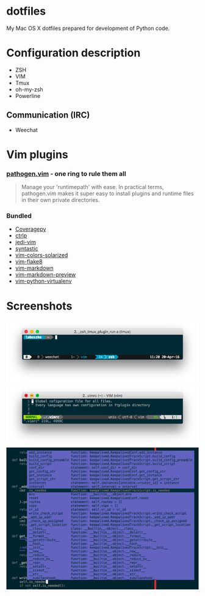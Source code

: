 # dotfiles
My Mac OS X dotfiles prepared for development of Python code.

# Configuration description
* ZSH
* VIM
* Tmux
* oh-my-zsh
* Powerline

## Communication (IRC)
* Weechat

# Vim plugins

### [pathogen.vim][url:pathogen] - one ring to rule them all
> Manage your 'runtimepath' with ease. In practical terms, pathogen.vim makes
> it super easy to install plugins and runtime files in their own private
> directories.

### Bundled
* [Coveragepy][url:coveragepy]
* [ctrlp][url:ctrlp]
* [jedi-vim][url:jedi-vim]
* [syntastic][url:syntastic]
* [vim-colors-solarized][url:vim-colors-solarized]
* [vim-flake8][url:vim-flake8]
* [vim-markdown][url:vim-markdown]
* [vim-markdown-preview][url:vim-markdown-preview]
* [vim-python-virtualenv][url:vim-python-virtualenv]

# Screenshots

![alt text][img:tmux]
![alt text][img:vim]
![alt text][img:vim-omni]


[url:pathogen]: https://github.com/tpope/vim-pathogen
[url:coveragepy]: https://github.com/alfredodeza/coveragepy
[url:ctrlp]: https://github.com/ctrlpvim/ctrlp
[url:jedi-vim]: https://github.com/davidhalter/jedi-vim
[url:syntastic]: https://github.com/scrooloose/syntastic
[url:vim-colors-solarized]: https://github.com/altercation/vim-colors-solarized
[url:vim-flake8]: https://github.com/nvie/vim-flake8
[url:vim-markdown]: https://github.com/plasticboy/vim-markdown
[url:vim-markdown-preview]: https://github.com/JamshedVesuna/vim-markdown-preview
[url:vim-python-virtualenv]: https://github.com/jmcantrell/vim-virtualenv
[img:tmux]: imgs/tmux.png "Tmux window in action"
[img:vim]: imgs/vim.png "VIM window in action"
[img:vim-omni]: imgs/vim-omni.png "VIM with Omnipopup opened"
